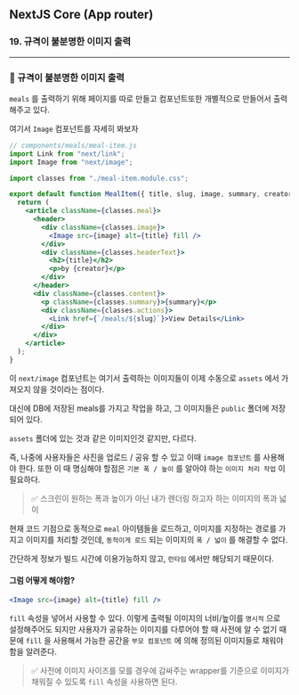 ## NextJS Core (App router)

### 19. 규격이 불분명한 이미지 출력

---

### 📌 규격이 불분명한 이미지 출력

`meals` 를 출력하기 위해 페이지를 따로 만들고 컴포넌트또한 개별적으로 만들어서 출력해주고 있다.

여기서 `Image` 컴포넌트를 자세히 봐보자

```jsx
// components/meals/meal-item.js
import Link from "next/link";
import Image from "next/image";

import classes from "./meal-item.module.css";

export default function MealItem({ title, slug, image, summary, creator }) {
  return (
    <article className={classes.meal}>
      <header>
        <div className={classes.image}>
          <Image src={image} alt={title} fill />
        </div>
        <div className={classes.headerText}>
          <h2>{title}</h2>
          <p>by {creator}</p>
        </div>
      </header>
      <div className={classes.content}>
        <p className={classes.summary}>{summary}</p>
        <div className={classes.actions}>
          <Link href={`/meals/${slug}`}>View Details</Link>
        </div>
      </div>
    </article>
  );
}
```

이 `next/image` 컴포넌트는 여기서 출력하는 이미지들이 이제 수동으로 `assets` 에서 가져오지 않을 것이라는 점이다.

대신에 DB에 저장된 meals를 가지고 작업을 하고, 그 이미지들은 `public` 폴더에 저장되어 있다.

`assets` 폴더에 있는 것과 같은 이미지인것 같지만, 다르다.

즉, 나중에 사용자들은 사진을 업로드 / 공유 할 수 있고 이때 `image 컴포넌트` 를 사용해야 한다. 또한 이 때 명심해야 할점은 `기본 폭 / 높이` 를 알아야 하는 `이미지 처리 작업` 이 필요하다.

> ✅ 스크린이 원하는 폭과 높이가 아닌 내가 렌더링 하고자 하는 이미지의 폭과 넓이

현재 코드 기점으로 동적으로 `meal` 아이템들을 로드하고, 이미지를 지정하는 경로를 가지고 이미지를 처리할 것인데, `동적이게 로드` 되는 이미지의 `폭 / 넓이` 를 해결할 수 없다.

간단하게 정보가 빌드 시간에 이용가능하지 않고, `런타임` 에서만 해당되기 때문이다.

#### 그럼 어떻게 해야함?

```jsx
<Image src={image} alt={title} fill />
```

`fill` 속성을 넣어서 사용할 수 있다.
이렇게 출력될 이미지의 너비/높이를 `명시적` 으로 설정해주어도 되지만 사용자가 공유하는 이미지를 다루어야 할 때 사전에 알 수 없기 때문에 `fill` 을 사용해서 가능한 공간을 `부모 컴포넌트` 에 의해 정의된 이미지들로 채워야함을 알려준다.

> ✅ 사전에 이미지 사이즈를 모를 경우에 감싸주는 wrapper를 기준으로 이미지가 채워질 수 있도록 `fill` 속성을 사용하면 된다.
